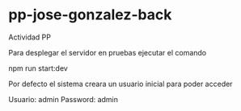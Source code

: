 # pp-jose-gonzalez-back
Actividad PP

Para desplegar el servidor en pruebas ejecutar el comando

npm run start:dev

Por defecto el sistema creara un usuario inicial para poder acceder

Usuario: admin
Password: admin
